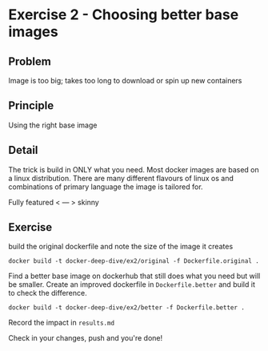 # Exercise 2 - Choosing better base images

## Problem 
Image is too big; takes too long to download or spin up new containers

## Principle 
Using the right base image

## Detail 
The trick is build in ONLY what you need. Most docker images are based on a linux distribution.
There are many different flavours of linux os and combinations of primary language the image is tailored for.

Fully featured < — > skinny

## Exercise
build the original dockerfile and note the size of the image it creates

```shell
docker build -t docker-deep-dive/ex2/original -f Dockerfile.original .
```

Find a better base image on dockerhub that still does what you need but will be smaller. 
Create an improved dockerfile in `Dockerfile.better` and build it to check the difference.
```shell
docker build -t docker-deep-dive/ex2/better -f Dockerfile.better .
```

Record the impact in `results.md`

Check in your changes, push and you're done!
